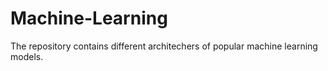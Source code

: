 # Machine-Learning
The repository contains different architechers of popular machine learning models.
